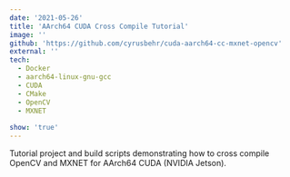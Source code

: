 ```yaml
---
date: '2021-05-26'
title: 'AArch64 CUDA Cross Compile Tutorial'
image: ''
github: 'https://github.com/cyrusbehr/cuda-aarch64-cc-mxnet-opencv'
external: ''
tech:
  - Docker
  - aarch64-linux-gnu-gcc
  - CUDA
  - CMake
  - OpenCV
  - MXNET
  
show: 'true'
---
```


Tutorial project and build scripts demonstrating how to cross compile OpenCV and MXNET for AArch64 CUDA (NVIDIA Jetson).
